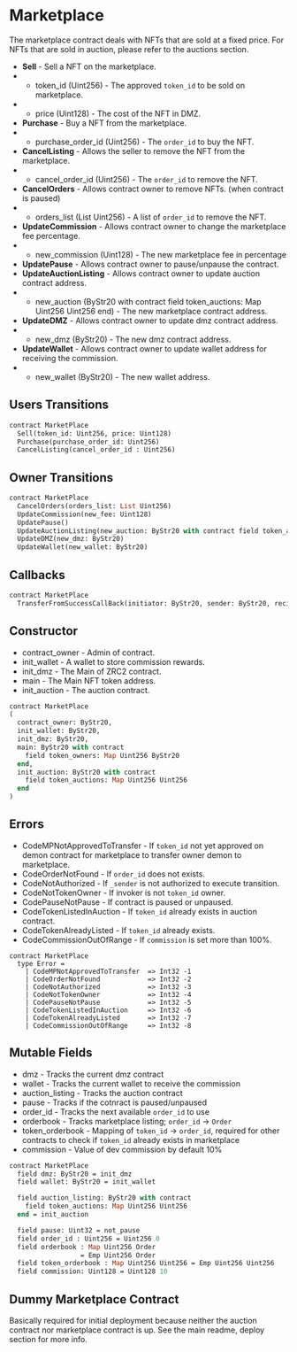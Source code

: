 # Marketplace

The marketplace contract deals with NFTs that are sold at a fixed price. For NFTs that are sold in auction, please refer to the auctions section.

 * **Sell** - Sell a NFT on the marketplace.
 * - token_id (Uint256) - The approved `token_id` to be sold on marketplace.
 * - price (Uint128) - The cost of the NFT in DMZ.
 * **Purchase** - Buy a NFT from the marketplace.
 * - purchase_order_id (Uint256) - The `order_id` to buy the NFT.
 * **CancelListing** - Allows the seller to remove the NFT from the marketplace.
 * - cancel_order_id (Uint256) - The `order_id` to remove the NFT.
 * **CancelOrders** - Allows contract owner to remove NFTs. (when contract is paused)
 * - orders_list (List Uint256) - A list of `order_id` to remove the NFT.
 * **UpdateCommission** - Allows contract owner to change the marketplace fee percentage.
 * - new_commission (Uint128) - The new marketplace fee in percentage
 * **UpdatePause** - Allows contract owner to pause/unpause the contract.
 * **UpdateAuctionListing** - Allows contract owner to update auction contract address.
 * - new_auction (ByStr20 with contract field token_auctions: Map Uint256 Uint256 end) - The new marketplace contract address.
 * **UpdateDMZ** - Allows contract owner to update dmz contract address.
 * - new_dmz (ByStr20) - The new dmz contract address.
 * **UpdateWallet** - Allows contract owner to update wallet address for receiving the commission.
 * - new_wallet (ByStr20) - The new wallet address.

## Users Transitions
```Ocaml
contract MarketPlace
  Sell(token_id: Uint256, price: Uint128)
  Purchase(purchase_order_id: Uint256)
  CancelListing(cancel_order_id : Uint256)
```

## Owner Transitions
```Ocaml
contract MarketPlace
  CancelOrders(orders_list: List Uint256)
  UpdateCommission(new_fee: Uint128)
  UpdatePause()
  UpdateAuctionListing(new_auction: ByStr20 with contract field token_auctions: Map Uint256 Uint256 end)
  UpdateDMZ(new_dmz: ByStr20)
  UpdateWallet(new_wallet: ByStr20)
```

## Callbacks
```Ocaml
contract MarketPlace
  TransferFromSuccessCallBack(initiator: ByStr20, sender: ByStr20, recipient: ByStr20, amount: Uint128)
```

## Constructor

 * contract_owner - Admin of contract.
 * init_wallet - A wallet to store commission rewards.
 * init_dmz - The Main of ZRC2 contract.
 * main - The Main NFT token address.
 * init_auction - The auction contract.


```Ocaml
contract MarketPlace
(
  contract_owner: ByStr20,
  init_wallet: ByStr20,
  init_dmz: ByStr20,
  main: ByStr20 with contract
    field token_owners: Map Uint256 ByStr20
  end,
  init_auction: ByStr20 with contract
    field token_auctions: Map Uint256 Uint256
  end
)
```

## Errors

 * CodeMPNotApprovedToTransfer - If `token_id` not yet approved on demon contract for marketplace to transfer owner demon to marketplace.
 * CodeOrderNotFound - If `order_id` does not exists.
 * CodeNotAuthorized - If `_sender` is not authorized to execute transition.
 * CodeNotTokenOwner - If invoker is not `token_id` owner.
 * CodePauseNotPause - If contract is paused or unpaused.
 * CodeTokenListedInAuction - If `token_id` already exists in auction contract.
 * CodeTokenAlreadyListed - If `token_id` already exists.
 * CodeCommissionOutOfRange - If `commission` is set more than 100%.

```
contract MarketPlace
  type Error =
    | CodeMPNotApprovedToTransfer  => Int32 -1
    | CodeOrderNotFound            => Int32 -2
    | CodeNotAuthorized            => Int32 -3
    | CodeNotTokenOwner            => Int32 -4
    | CodePauseNotPause            => Int32 -5
    | CodeTokenListedInAuction     => Int32 -6
    | CodeTokenAlreadyListed       => Int32 -7
    | CodeCommissionOutOfRange     => Int32 -8
```

## Mutable Fields
 * dmz - Tracks the current dmz contract
 * wallet - Tracks the current wallet to receive the commission
 * auction_listing - Tracks the auction contract
 * pause - Tracks if the cotnract is paused/unpaused
 * order_id - Tracks the next available `order_id` to use
 * orderbook - Tracks marketplace listing; `order_id` -> `Order`
 * token_orderbook - Mapping of `token_id` -> `order_id`, required for other contracts to check if `token_id` already exists in marketplace
 * commission - Value of dev commission by default 10%

```Ocaml
contract MarketPlace
  field dmz: ByStr20 = init_dmz
  field wallet: ByStr20 = init_wallet

  field auction_listing: ByStr20 with contract
    field token_auctions: Map Uint256 Uint256
  end = init_auction

  field pause: Uint32 = not_pause
  field order_id : Uint256 = Uint256 0
  field orderbook : Map Uint256 Order
                  = Emp Uint256 Order
  field token_orderbook : Map Uint256 Uint256 = Emp Uint256 Uint256     
  field commission: Uint128 = Uint128 10 
```

## Dummy Marketplace Contract
Basically required for initial deployment because neither the auction contract nor marketplace contract is up.
See the main readme, deploy section for more info.
